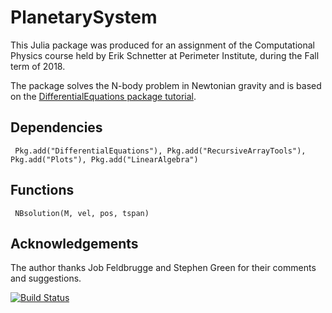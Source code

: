 # PlanetarySystem

This Julia package was produced for an assignment of the Computational Physics course held by Erik Schnetter at Perimeter Institute, during the Fall term of 2018.

The package solves the N-body problem in Newtonian gravity and is based on the [DifferentialEquations package tutorial](https://github.com/JuliaDiffEq/DiffEqTutorials.jl/blob/master/PhysicalModels/Outer-Solar-System.ipynb).

## Dependencies

```
 Pkg.add("DifferentialEquations"), Pkg.add("RecursiveArrayTools"), Pkg.add("Plots"), Pkg.add("LinearAlgebra")
```

## Functions

```
 NBsolution(M, vel, pos, tspan)
 ```

## Acknowledgements 

The author thanks Job Feldbrugge and Stephen Green for their comments and suggestions.

[![Build Status](https://travis-ci.org/laurasberna/PlanetarySystem.jl.svg?branch=master)](https://travis-ci.org/laurasberna/PlanetarySystem.jl)
